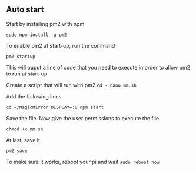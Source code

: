 ## Auto start

Start by installing pm2 with npm

`sudo npm install -g pm2`


To enable pm2 at start-up, run the command

`pm2 startup`

This will ouput a line of code that you need to execute in order to allow pm2 to run at start-up

Create a script that will run with pm2
`
cd ~
nano mm.sh
`

Add the following lines

`
cd ~/MagicMirror
DISPLAY=:0 npm start
`

Save the file. Now give the user permissions to execute the file

`chmod +x mm.sh`

At last, save it

`pm2 save`

To make sure it works, reboot your pi and wait
`sudo reboot now`
